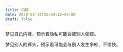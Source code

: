 ```yaml
---
title: 内裤
date: 2020-02-15T20:54:12+08:00
draft: false
---
```


梦见自己内裤，预示着隐私可能会被别人偷窥。<br>


梦见别人的裤头，预示着可能会与别人发生争吵、不愉快。<br>
